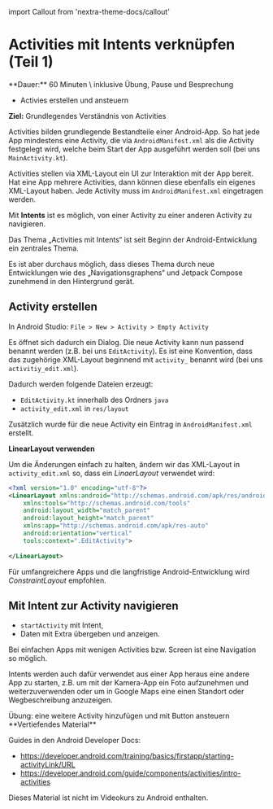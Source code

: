 import Callout from 'nextra-theme-docs/callout'

# Activities mit Intents verknüpfen (Teil 1)

<Callout>
  **Dauer:** 60 Minuten \
  inklusive Übung, Pause und Besprechung

  - Activies erstellen und ansteuern

  **Ziel:** Grundlegendes Verständnis von Activities
</Callout>

Activities bilden grundlegende Bestandteile 
einer Android-App. So hat jede App mindestens
eine Activity, die via `AndroidManifest.xml` als
die Activity festgelegt wird, welche beim 
Start der App ausgeführt werden soll 
(bei uns `MainActivity.kt`). 

Activities stellen via XML-Layout ein UI
zur Interaktion mit der App bereit. Hat eine
App mehrere Activities, dann können diese ebenfalls
ein eigenes XML-Layout haben. Jede Activity muss
im `AndroidManifest.xml` eingetragen werden.

Mit **Intents** ist es möglich, von einer
Activity zu einer anderen Activity zu navigieren.

<Callout type="warning">
Das Thema „Activities mit Intents“ ist seit
Beginn der Android-Entwicklung ein zentrales
Thema.

Es ist aber durchaus möglich, dass dieses Thema
durch neue Entwicklungen wie des „Navigationsgraphens“
und Jetpack Compose zunehmend in den Hintergrund
gerät.
</Callout>

## Activity erstellen

In Android Studio: 
`File > New > Activity > Empty Activity`

Es öffnet sich dadurch ein Dialog. Die neue 
Activity kann nun passend benannt werden
(z.B. bei uns `EditActivity`). Es ist eine
Konvention, dass das zugehörige XML-Layout
beginnend mit `activity_` benannt wird 
(bei uns `activitiy_edit.xml`).

Dadurch werden folgende Dateien erzeugt:

- `EditActivity.kt` innerhalb des Ordners `java`
- `activity_edit.xml` in `res/layout`

Zusätzlich wurde für die neue Activity ein 
Eintrag in `AndroidManifest.xml` erstellt.

**LinearLayout verwenden**

Um die Änderungen einfach zu halten, ändern
wir das XML-Layout in `activity_edit.xml` so,
dass ein _LinaerLayout_ verwendet wird:

```xml
<?xml version="1.0" encoding="utf-8"?>
<LinearLayout xmlns:android="http://schemas.android.com/apk/res/android"
    xmlns:tools="http://schemas.android.com/tools"
    android:layout_width="match_parent"
    android:layout_height="match_parent"
    xmlns:app="http://schemas.android.com/apk/res-auto"
    android:orientation="vertical"
    tools:context=".EditActivity">
    
</LinearLayout>
```

Für umfangreichere Apps und die langfristige
Android-Entwicklung wird _ConstraintLayout_
empfohlen.

## Mit Intent zur Activity navigieren

- `startActivity` mit Intent,
- Daten mit Extra übergeben und anzeigen.

Bei einfachen Apps mit wenigen Activities bzw.
Screen ist eine Navigation so möglich. 

Intents werden auch dafür verwendet aus einer
App heraus eine andere App zu starten, z.B. um
mit der Kamera-App ein Foto aufzunehmen und
weiterzuverwenden oder um in Google Maps eine
einen Standort oder Wegbeschreibung anzuzeigen.

<Callout type="warning" emoji="👨🏻‍💻">
Übung: eine weitere Activity hinzufügen und mit Button ansteuern
</Callout>

<Callout type="warning">
**Vertiefendes Material**

Guides in den Android Developer Docs: 
- https://developer.android.com/training/basics/firstapp/starting-activityLink/URL
- https://developer.android.com/guide/components/activities/intro-activities 

Dieses Material ist nicht im Videokurs 
zu Android enthalten.
</Callout>


